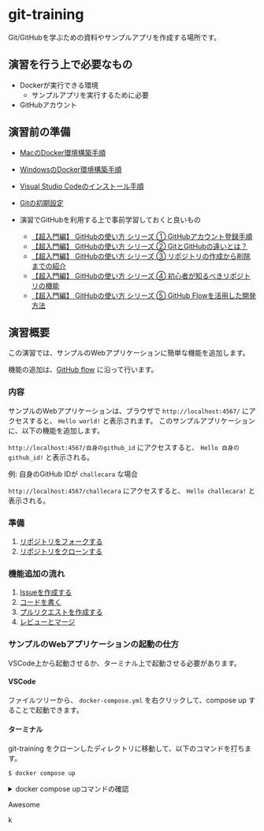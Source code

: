 # git-training
Git/GitHubを学ぶための資料やサンプルアプリを作成する場所です。

## 演習を行う上で必要なもの

- Dockerが実行できる環境
  - サンプルアプリを実行するために必要
- GitHubアカウント

## 演習前の準備

- [MacのDocker環境構築手順](./doc/setup-mac.md)
- [WindowsのDocker環境構築手順](./doc/setup-windows.md)
- [Visual Studio Codeのインストール手順](./doc/setup-vscode.md)
- [Gitの初期設定](./doc/setup-git.md)

- 演習でGitHubを利用する上で事前学習しておくと良いもの
  - [【超入門編】 GitHubの使い方 シリーズ ① GitHubアカウント登録手順](https://www.youtube.com/watch?v=SYVu3DymYfc)
  - [【超入門編】 GitHubの使い方 シリーズ ② GitとGitHubの違いとは？](https://www.youtube.com/watch?v=A4gSBUSAjNw)
  - [【超入門編】 GitHubの使い方 シリーズ ③ リポジトリの作成から削除までの紹介](https://www.youtube.com/watch?v=FIp142zbMps)
  - [【超入門編】 GitHubの使い方 シリーズ ④ 初心者が知るべきリポジトリの機能](https://www.youtube.com/watch?v=zYsvftVsWMs)
  - [【超入門編】 GitHubの使い方 シリーズ ⑤ GitHub Flowを活用した開発方法](https://www.youtube.com/watch?v=Q2oLox6-yTM)

## 演習概要

この演習では、サンプルのWebアプリケーションに簡単な機能を追加します。

機能の追加は、[GitHub flow](https://docs.github.com/en/get-started/quickstart/github-flow) に沿って行います。

### 内容

サンプルのWebアプリケーションは、ブラウザで `http://localhost:4567/` にアクセスすると、 `Hello world!` と表示されます。
このサンプルアプリケーションに、以下の機能を追加します。

`http://localhost:4567/自身のgithub_id` にアクセスすると、 `Hello 自身のgithub_id!` と表示される。

例: 自身のGitHub IDが `challecara` な場合

`http://localhost:4567/challecara` にアクセスすると、 `Hello challecara!` と表示される。

### 準備
1. [リポジトリをフォークする](./doc/fork.md)
2. [リポジトリをクローンする](./doc/clone.md)

### 機能追加の流れ
1. [Issueを作成する](./doc/issue.md)
2. [コードを書く](./doc/coding.md)
3. [プルリクエストを作成する](./doc/pull_request.md)
4. [レビューとマージ](./doc/review_merge.md)

### サンプルのWebアプリケーションの起動の仕方
VSCode上から起動させるか、ターミナル上で起動させる必要があります。

#### VSCode
ファイルツリーから、 `docker-compose.yml` を右クリックして、compose up することで起動できます。

#### ターミナル
git-training をクローンしたディレクトリに移動して、以下のコマンドを打ちます。

```
$ docker compose up
```


<details>
<summary>docker compose upコマンドの確認</summary>

``` .sh
 ❯ docker compose up
Sending build context to Docker daemon  13.83MB
Step 1/10 : FROM ruby:3.1.2
 ---> 9652d0b40707
Step 2/10 : ENV APP_ROOT=/src
 ---> Using cache
 ---> 3a7dc27ccee3
Step 3/10 : RUN set -ex
 ---> Using cache
 ---> ce770f948344
Step 4/10 : RUN apt-get update -qq
 ---> Using cache
 ---> 13b24abc6d1f
Step 5/10 : RUN mkdir $APP_ROOT
 ---> Using cache
 ---> b6c7509e72a3
Step 6/10 : WORKDIR $APP_ROOT
 ---> Using cache
 ---> 3c6cc99464b5
Step 7/10 : ADD ./Gemfile $APP_ROOT/Gemfile
 ---> Using cache
 ---> f982c1ebf83d
Step 8/10 : ADD ./Gemfile.lock $APP_ROOT/Gemfile.lock
 ---> Using cache
 ---> f22145e66cbb
Step 9/10 : RUN gem install bundler -v 2.3.15
 ---> Using cache
 ---> 6169f043fa0c
Step 10/10 : RUN bundle install -j4
 ---> Running in 9e5732857b6f
Fetching gem metadata from https://rubygems.org/.........
Using bundler 2.3.15
Using ruby2_keywords 0.0.5
Fetching multi_json 1.15.0
Fetching rspec-support 3.11.0
Fetching diff-lcs 1.5.0
Fetching rack 2.2.3.1
Installing multi_json 1.15.0
Installing rspec-support 3.11.0
Installing diff-lcs 1.5.0
Installing rack 2.2.3.1
Fetching tilt 2.0.10
Fetching webrick 1.7.0
Installing tilt 2.0.10
Installing webrick 1.7.0
Fetching mustermann 1.1.1
Fetching rspec-core 3.11.0
Installing mustermann 1.1.1
Fetching rspec-expectations 3.11.0
Fetching rspec-mocks 3.11.1
Installing rspec-core 3.11.0
Installing rspec-expectations 3.11.0
Installing rspec-mocks 3.11.1
Fetching rack-protection 2.2.0
Installing rack-protection 2.2.0
Fetching rack-test 1.1.0
Fetching sinatra 2.2.0
Fetching rspec 3.11.0
Installing rspec 3.11.0
Installing rack-test 1.1.0
Installing sinatra 2.2.0
Fetching sinatra-contrib 2.2.0
Installing sinatra-contrib 2.2.0
Bundle complete! 5 Gemfile dependencies, 17 gems now installed.
Use `bundle info [gemname]` to see where a bundled gem is installed.
Removing intermediate container 9e5732857b6f
 ---> 3c7848877c1b
Successfully built 3c7848877c1b
Successfully tagged git-training_app:latest

Use 'docker scan' to run Snyk tests against images to find vulnerabilities and learn how to fix them
[+] Running 2/2
 ⠿ Network git-training_default  Created                                                                                                                                                       0.0s
 ⠿ Container git-training-app-1  Created                                                                                                                                                       0.0s
Attaching to git-training-app-1
git-training-app-1  | [2022-08-13 05:32:23] INFO  WEBrick 1.7.0
git-training-app-1  | [2022-08-13 05:32:23] INFO  ruby 3.1.2 (2022-04-12) [x86_64-linux]
git-training-app-1  | == Sinatra (v2.2.0) has taken the stage on 4567 for development with backup from WEBrick
git-training-app-1  | [2022-08-13 05:32:23] INFO  WEBrick::HTTPServer#start: pid=1 port=4567
```
</details>

Awesome

k
